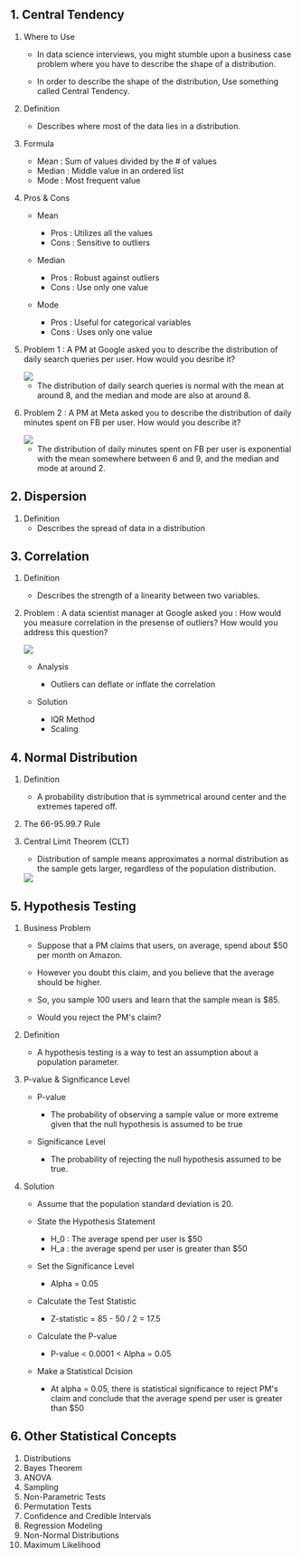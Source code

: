## 1. Central Tendency

1. Where to Use
    - In data science interviews, you might stumble upon a business case problem where you have to describe the shape of a distribution.

    - In order to describe the shape of the distribution, Use something called Central Tendency.

2. Definition
    - Describes where most of the data lies in a distribution.

3. Formula
    - Mean : Sum of values divided by the # of values
    - Median : Middle value in an ordered list
    - Mode : Most frequent value 

4. Pros & Cons
    - Mean 
        - Pros : Utilizes all the values
        - Cons : Sensitive to outliers
    
    - Median
        - Pros : Robust against outliers
        - Cons : Use only one value 
    
    - Mode 
        - Pros : Useful for categorical variables
        - Cons : Uses only one value

5. Problem 1 : A PM at Google asked you to describe the distribution of daily search queries per user. How would you desribe it?

    <img src="../Img/5_Concepts_In_Statistics_You_Should_Know_1.JPG">

    - The distribution of daily search queries is normal with the mean at around 8, and the median and mode are also at around 8.

6. Problem 2 : A PM at Meta asked you to describe the distribution of daily minutes spent on FB per user. How would you describe it?

    <img src="../Img/5_Concepts_In_Statistics_You_Should_Know_2.JPG">

    - The distribution of daily minutes spent on FB per user is exponential with the mean somewhere between 6 and 9, and the median and mode at around 2.

## 2. Dispersion

1. Definition
    - Describes the spread of data in a distribution

## 3. Correlation

1. Definition
    - Describes the strength of a linearity between two variables.

2. Problem : A data scientist manager at Google asked you : How would you measure correlation in the presense of outliers? How would you address this question?

    <img src="../Img/5_Concepts_In_Statistics_You_Should_Know_3.JPG">

    - Analysis 
        - Outliers can deflate or inflate the correlation

    - Solution 
        - IQR Method
        - Scaling

## 4. Normal Distribution

1. Definition
    - A probability distribution that is symmetrical around center and the extremes tapered off.

2. The 66-95.99.7 Rule

3. Central Limit Theorem (CLT)
    - Distribution of sample means approximates a normal distribution as the sample gets larger, regardless of the population distribution.

    <img src="../Img/5_Concepts_In_Statistics_You_Should_Know_4.JPG">


## 5. Hypothesis Testing

1. Business Problem
    - Suppose that a PM claims that users, on average, spend about $50 per month on Amazon.

    - However you doubt this claim, and you believe that the average should be higher.

    - So, you sample 100 users and learn that the sample mean is $85.

    - Would you reject the PM's claim?

2. Definition
    - A hypothesis testing is a way to test an assumption about a population parameter.

3. P-value & Significance Level
    - P-value
        - The probability of observing a sample value or more extreme given that the null hypothesis is assumed to be true

    - Significance Level
        - The probability of rejecting the null hypothesis assumed to be true.

4. Solution
    - Assume that the population standard deviation is 20.

    - State the Hypothesis Statement
        - H_0 : The average spend per user is $50
        - H_a : the average spend per user is greater than $50

    - Set the Significance Level
        - Alpha = 0.05
    
    - Calculate the Test Statistic
        - Z-statistic = 85 - 50 / 2 = 17.5
    
    - Calculate the P-value
        - P-value < 0.0001 < Alpha = 0.05

    - Make a Statistical Dcision
        - At alpha = 0.05, there is statistical significance to reject PM's claim and conclude that the average spend per user is greater than $50

## 6. Other Statistical Concepts

1. Distributions
2. Bayes Theorem
3. ANOVA
4. Sampling
5. Non-Parametric Tests
6. Permutation Tests
7. Confidence and Credible Intervals
8. Regression Modeling
9. Non-Normal Distributions
10. Maximum Likelihood
